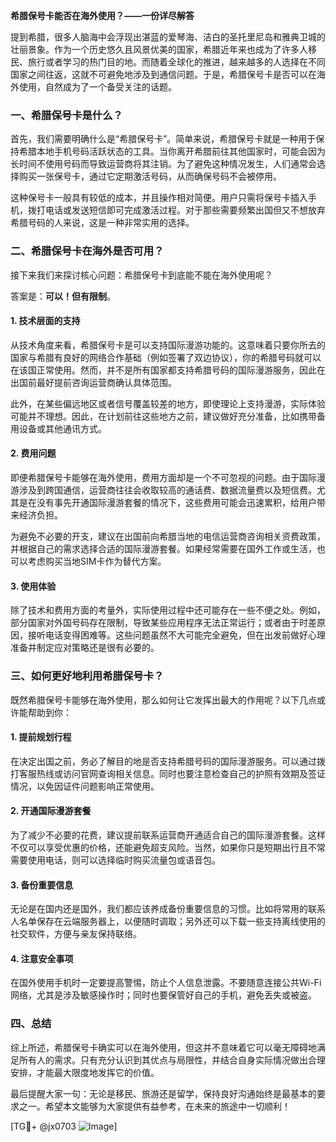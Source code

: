 **希腊保号卡能否在海外使用？——一份详尽解答**

提到希腊，很多人脑海中会浮现出湛蓝的爱琴海、洁白的圣托里尼岛和雅典卫城的壮丽景象。作为一个历史悠久且风景优美的国家，希腊近年来也成为了许多人移民、旅行或者学习的热门目的地。而随着全球化的推进，越来越多的人选择在不同国家之间往返，这就不可避免地涉及到通信问题。于是，希腊保号卡是否可以在海外使用，自然成为了一个备受关注的话题。

### 一、希腊保号卡是什么？

首先，我们需要明确什么是“希腊保号卡”。简单来说，希腊保号卡就是一种用于保持希腊本地手机号码活跃状态的工具。当你离开希腊前往其他国家时，可能会因为长时间不使用号码而导致运营商将其注销。为了避免这种情况发生，人们通常会选择购买一张保号卡，通过它定期激活号码，从而确保号码不会被停用。

这种保号卡一般具有较低的成本，并且操作相对简便。用户只需将保号卡插入手机，拨打电话或发送短信即可完成激活过程。对于那些需要频繁出国但又不想放弃希腊号码的人来说，这是一种非常实用的选择。

### 二、希腊保号卡在海外是否可用？

接下来我们来探讨核心问题：希腊保号卡到底能不能在海外使用呢？

答案是：**可以！但有限制**。

#### 1. **技术层面的支持**
从技术角度来看，希腊保号卡是可以支持国际漫游功能的。这意味着只要你所去的国家与希腊有良好的网络合作基础（例如签署了双边协议），你的希腊号码就可以在该国正常使用。然而，并不是所有国家都支持希腊号码的国际漫游服务，因此在出国前最好提前咨询运营商确认具体范围。

此外，在某些偏远地区或者信号覆盖较差的地方，即使理论上支持漫游，实际体验可能并不理想。因此，在计划前往这些地方之前，建议做好充分准备，比如携带备用设备或其他通讯方式。

#### 2. **费用问题**
即便希腊保号卡能够在海外使用，费用方面却是一个不可忽视的问题。由于国际漫游涉及到跨国通信，运营商往往会收取较高的通话费、数据流量费以及短信费。尤其是在没有事先开通国际漫游套餐的情况下，这些费用可能会迅速累积，给用户带来经济负担。

为避免不必要的开支，建议在出国前向希腊当地的电信运营商咨询相关资费政策，并根据自己的需求选择合适的国际漫游套餐。如果经常需要在国外工作或生活，也可以考虑购买当地SIM卡作为替代方案。

#### 3. **使用体验**
除了技术和费用方面的考量外，实际使用过程中还可能存在一些不便之处。例如，部分国家对外国号码存在限制，导致某些应用程序无法正常运行；或者由于时差原因，接听电话变得困难等。这些问题虽然不大可能完全避免，但在出发前做好心理准备并制定应对策略还是很有必要的。

### 三、如何更好地利用希腊保号卡？

既然希腊保号卡能够在海外使用，那么如何让它发挥出最大的作用呢？以下几点或许能帮助到你：

#### 1. 提前规划行程
在决定出国之前，务必了解目的地是否支持希腊号码的国际漫游服务。可以通过拨打客服热线或访问官网查询相关信息。同时也要注意检查自己的护照有效期及签证情况，以免因证件问题影响正常使用。

#### 2. 开通国际漫游套餐
为了减少不必要的花费，建议提前联系运营商开通适合自己的国际漫游套餐。这样不仅可以享受优惠的价格，还能避免超支风险。当然，如果你只是短期出行且不常需要使用电话，则可以选择临时购买流量包或语音包。

#### 3. 备份重要信息
无论是在国内还是国外，我们都应该养成备份重要信息的习惯。比如将常用的联系人名单保存在云端服务器上，以便随时调取；另外还可以下载一些支持离线使用的社交软件，方便与亲友保持联络。

#### 4. 注意安全事项
在国外使用手机时一定要提高警惕，防止个人信息泄露。不要随意连接公共Wi-Fi网络，尤其是涉及敏感操作时；同时也要保管好自己的手机，避免丢失或被盗。

### 四、总结

综上所述，希腊保号卡确实可以在海外使用，但这并不意味着它可以毫无障碍地满足所有人的需求。只有充分认识到其优点与局限性，并结合自身实际情况做出合理安排，才能最大限度地发挥它的价值。

最后提醒大家一句：无论是移民、旅游还是留学，保持良好沟通始终是最基本的要求之一。希望本文能够为大家提供有益参考，在未来的旅途中一切顺利！

[TG💪+ @jx0703 ![Image](https://github.com/user-attachments/assets/dbca1d08-cadb-493c-b0ec-ad6f7a83f270)]